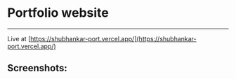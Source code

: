 # Portfolio website
***
Live at [https://shubhankar-port.vercel.app/](https://shubhankar-port.vercel.app/)

## Screenshots:



